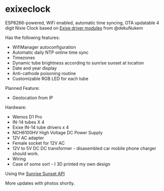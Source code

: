 # exixeclock
ESP8266-powered, WiFi enabled, automatic time syncing, OTA updatable 4 digit Nixie Clock based on [Exixe driver modules](https://github.com/dekuNukem/exixe) from @dekuNukem

Has the following features:
*   WifiManager autoconfiguration
*   Automatic daily NTP online time sync
*   Timezones
*   Dynamic tube brightness according to sunrise sunset at location
*   Date and year display
*   Anti-cathode poisoning routine
*   Customizable RGB LED for each tube

Planned Feature:
*   Geolocation from IP

Hardware:
*   Wemos D1 Pro
*   IN-14 tubes X 4
*   Exixe IN-14 tube drivers x 4
*   NCH6100HV High Voltage DC Power Supply
*   12V AC adapter
*   Female socket for 12V AC
*   12V to 5V DC DC transformer - disasembled car mobile phone charger should work.
*   Wiring
*   Case of some sort - I 3D printed my own design

Using the [Sunrise Sunset API](https://sunrise-sunset.org/api)

More updates with photos shortly.
